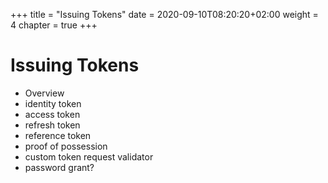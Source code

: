 +++
title = "Issuing Tokens"
date = 2020-09-10T08:20:20+02:00
weight = 4
chapter = true
+++

# Issuing Tokens


* Overview
* identity token
* access token
* refresh token
* reference token
* proof of possession
* custom token request validator
* password grant?